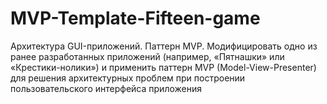 # MVP-Template-Fifteen-game
Архитектура GUI-приложений. Паттерн MVP.
Модифицировать одно из ранее разработанных приложений 
(например, «Пятнашки» или «Крестики-нолики») и применить паттерн MVP
(Model-View-Presenter) для решения архитектурных проблем при построении 
пользовательского интерфейса приложения
